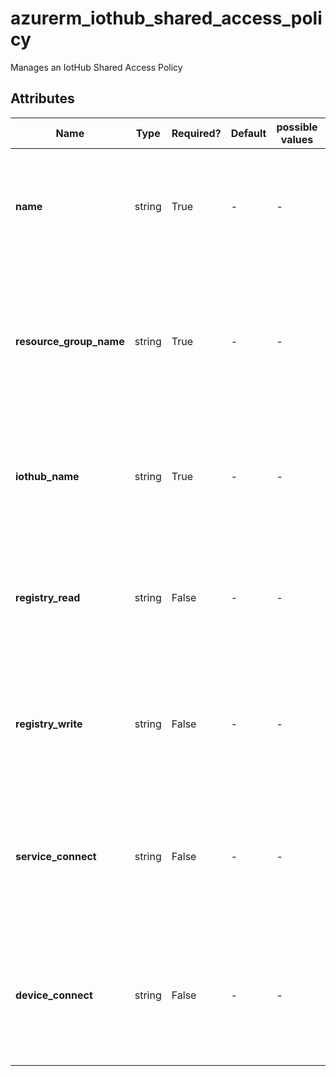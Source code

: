# azurerm_iothub_shared_access_policy

Manages an IotHub Shared Access Policy

## Attributes

| Name | Type | Required? | Default  | possible values | Description |
| ---- | ---- | --------- | -------- | ----------- | ----------- |
| **name** | string | True | -  |  -  | Specifies the name of the IotHub Shared Access Policy resource. Changing this forces a new resource to be created. | 
| **resource_group_name** | string | True | -  |  -  | The name of the resource group under which the IotHub Shared Access Policy resource has to be created. Changing this forces a new resource to be created. | 
| **iothub_name** | string | True | -  |  -  | The name of the IoTHub to which this Shared Access Policy belongs. Changing this forces a new resource to be created. | 
| **registry_read** | string | False | -  |  -  | Adds `RegistryRead` permission to this Shared Access Account. It allows read access to the identity registry. | 
| **registry_write** | string | False | -  |  -  | Adds `RegistryWrite` permission to this Shared Access Account. It allows write access to the identity registry. | 
| **service_connect** | string | False | -  |  -  | Adds `ServiceConnect` permission to this Shared Access Account. It allows sending and receiving on the cloud-side endpoints. | 
| **device_connect** | string | False | -  |  -  | Adds `DeviceConnect` permission to this Shared Access Account. It allows sending and receiving on the device-side endpoints. | 

